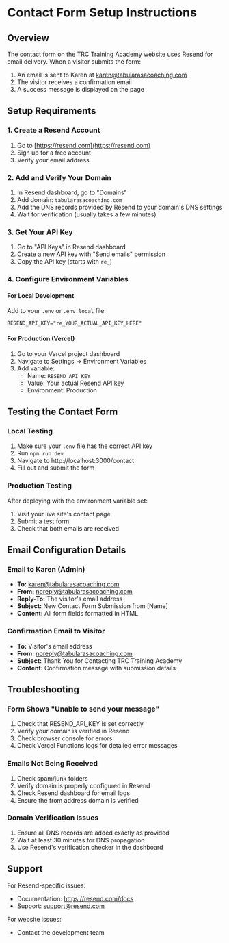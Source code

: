 # Contact Form Setup Instructions

## Overview
The contact form on the TRC Training Academy website uses Resend for email delivery. When a visitor submits the form:
1. An email is sent to Karen at karen@tabularasacoaching.com
2. The visitor receives a confirmation email
3. A success message is displayed on the page

## Setup Requirements

### 1. Create a Resend Account
1. Go to [https://resend.com](https://resend.com)
2. Sign up for a free account
3. Verify your email address

### 2. Add and Verify Your Domain
1. In Resend dashboard, go to "Domains"
2. Add domain: `tabularasacoaching.com`
3. Add the DNS records provided by Resend to your domain's DNS settings
4. Wait for verification (usually takes a few minutes)

### 3. Get Your API Key
1. Go to "API Keys" in Resend dashboard
2. Create a new API key with "Send emails" permission
3. Copy the API key (starts with `re_`)

### 4. Configure Environment Variables

#### For Local Development
Add to your `.env` or `.env.local` file:
```
RESEND_API_KEY="re_YOUR_ACTUAL_API_KEY_HERE"
```

#### For Production (Vercel)
1. Go to your Vercel project dashboard
2. Navigate to Settings → Environment Variables
3. Add variable:
   - Name: `RESEND_API_KEY`
   - Value: Your actual Resend API key
   - Environment: Production

## Testing the Contact Form

### Local Testing
1. Make sure your `.env` file has the correct API key
2. Run `npm run dev`
3. Navigate to http://localhost:3000/contact
4. Fill out and submit the form

### Production Testing
After deploying with the environment variable set:
1. Visit your live site's contact page
2. Submit a test form
3. Check that both emails are received

## Email Configuration Details

### Email to Karen (Admin)
- **To:** karen@tabularasacoaching.com
- **From:** noreply@tabularasacoaching.com
- **Reply-To:** The visitor's email address
- **Subject:** New Contact Form Submission from [Name]
- **Content:** All form fields formatted in HTML

### Confirmation Email to Visitor
- **To:** Visitor's email address
- **From:** noreply@tabularasacoaching.com
- **Subject:** Thank You for Contacting TRC Training Academy
- **Content:** Confirmation message with submission details

## Troubleshooting

### Form Shows "Unable to send your message"
1. Check that RESEND_API_KEY is set correctly
2. Verify your domain is verified in Resend
3. Check browser console for errors
4. Check Vercel Functions logs for detailed error messages

### Emails Not Being Received
1. Check spam/junk folders
2. Verify domain is properly configured in Resend
3. Check Resend dashboard for email logs
4. Ensure the from address domain is verified

### Domain Verification Issues
1. Ensure all DNS records are added exactly as provided
2. Wait at least 30 minutes for DNS propagation
3. Use Resend's verification checker in the dashboard

## Support

For Resend-specific issues:
- Documentation: https://resend.com/docs
- Support: support@resend.com

For website issues:
- Contact the development team